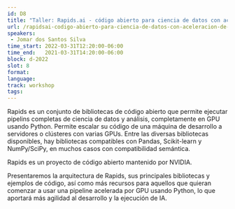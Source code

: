 ```yaml
---
id: D8
title: "Taller: Rapids.ai - código abierto para ciencia de datos con aceleración de GPU"
url: /rapidsai-codigo-abierto-para-ciencia-de-datos-con-aceleracion-de-gpu
speakers:
 - Jomar dos Santos Silva
time_start: 2022-03-31T12:20:00-06:00
time_end:   2021-03-31T14:20:00-06:00
block: d-2022
slot: 8
format: 
language: 
track: workshop
tags:
---
```


Rapids es un conjunto de bibliotecas de código abierto que permite ejecutar pipelins completas de ciencia de datos y análisis, completamente en GPU usando Python. Permite escalar su código de una máquina de desarrollo a servidores o clústeres con varias GPUs. Entre las diversas bibliotecas disponibles, hay bibliotecas compatibles con Pandas, Scikit-learn y NumPy/SciPy, en muchos casos con compatibilidad semántica.

Rapids es un proyecto de código abierto mantenido por NVIDIA.

Presentaremos la arquitectura de Rapids, sus principales bibliotecas y ejemplos de código, así como más recursos para aquellos que quieran comenzar a usar una pipeline acelerada por GPU usando Python, lo que aportará más agilidad al desarrollo y la ejecución de IA.
